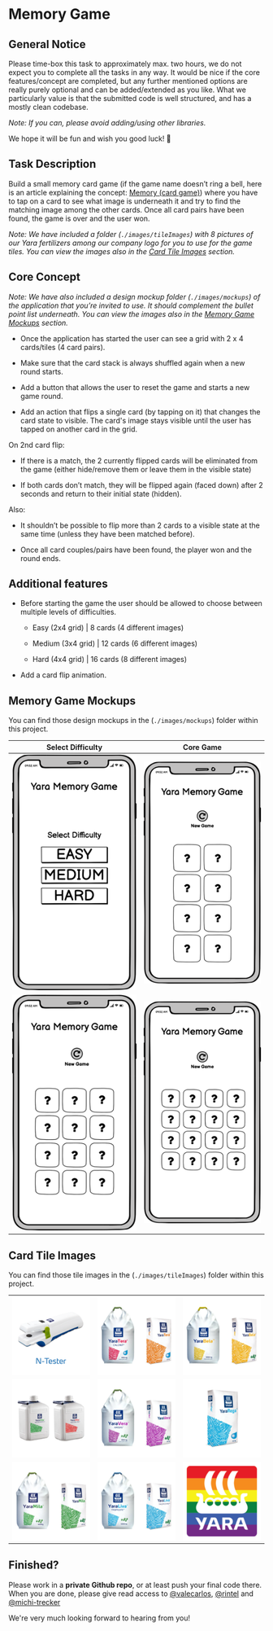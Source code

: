 # Memory Game

## General Notice

Please time-box this task to approximately max. two hours, we do not expect you to complete all the tasks in any way. It would be nice if the core features/concept are completed, but any further mentioned options are really purely optional and can be added/extended as you like. What we particularly value is that the submitted code is well structured, and has a mostly clean codebase.

_Note: If you can, please avoid adding/using other libraries._

We hope it will be fun and wish you good luck! 🙂

## Task Description

Build a small memory card game (if the game name doesn’t ring a bell, here is an article explaining the concept: [Memory (card game)](<https://en.wikipedia.org/wiki/Concentration*(card_game)>))
where you have to tap on a card to see what image is underneath it and try to find the matching image among the other cards. Once all card pairs have been found, the game is over and the user won.

_Note: We have included a folder (`./images/tileImages`) with 8 pictures of our Yara fertilizers among our company logo for you to use for the game tiles. You can view the images also in the [Card Tile Images](#card-tile-images) section._

## Core Concept

_Note: We have also included a design mockup folder (`./images/mockups`) of the application that you’re invited to use. It should complement the bullet point list underneath. You can view the images also in the [Memory Game Mockups](#memory-game-mockups) section._

- Once the application has started the user can see a grid with 2 x 4 cards/tiles (4 card pairs).

- Make sure that the card stack is always shuffled again when a new round starts.

- Add a button that allows the user to reset the game and starts a new game round.

- Add an action that flips a single card (by tapping on it) that changes the card state to visible. The card's image stays visible until the user has tapped on another card in the grid.

On 2nd card flip:

- If there is a match, the 2 currently flipped cards will be eliminated from the game (either hide/remove them or leave them in the visible state)

- If both cards don’t match, they will be flipped again (faced down) after 2 seconds and return to their initial state (hidden).

Also:

- It shouldn’t be possible to flip more than 2 cards to a visible state at the same time (unless they have been matched before).

- Once all card couples/pairs have been found, the player won and the round ends.

## Additional features

- Before starting the game the user should be allowed to choose between multiple levels of difficulties.

  - Easy (2x4 grid) | 8 cards (4 different images)

  - Medium (3x4 grid) | 12 cards (6 different images)

  - Hard (4x4 grid) | 16 cards (8 different images)

- Add a card flip animation.

## Memory Game Mockups

You can find those design mockups in the (`./images/mockups`) folder within this project.

|                                    Select Difficulty                                     |                                       Core Game                                        |
| :--------------------------------------------------------------------------------------: | :------------------------------------------------------------------------------------: |
|             ![Yara-NTester](images/mockups/01_select-difficulty-screen.png)              |                    ![Yara-NTester](images/mockups/02_core-game.png)                    |
| ![Yara-NTester](images/mockups/03-medium-difficulty.png 'Additional feature (3x4 Grid)') | ![Yara-NTester](images/mockups/03-hard-difficulty.png 'Additional feature (4x4 Grid)') |

## Card Tile Images

You can find those tile images in the (`./images/tileImages`) folder within this project.

|                                                        |                                                     |                                                               |
| :----------------------------------------------------: | :-------------------------------------------------: | :-----------------------------------------------------------: |
| ![Yara-NTester](images/tileImages/01_Yara-NTester.png) | ![Yara-YaraTera](images/tileImages/02_YaraTera.png) |      ![Yara-YaraBela](images/tileImages/03_YaraBela.png)      |
|  ![Yara-YaraVita](images/tileImages/04_YaraVita.png)   | ![Yara-YaraVera](images/tileImages/05_YaraVera.png) |      ![Yara-YaraRega](images/tileImages/06_YaraRega.png)      |
|  ![Yara-YaraMila](images/tileImages/07_YaraMila.png)   | ![Yara-YaraLiva](images/tileImages/08_YaraLiva.png) | ![Yara-YaraPrideLogo](images/tileImages/09_YaraPrideLogo.png) |

## Finished?

Please work in a **private Github repo**, or at least push your final code there. When you are done, please give read access to [@valecarlos](https://github.com/valecarlos), [@rintel](https://github.com/rintel) and [@michi-trecker](https://github.com/michi-trecker)

We're very much looking forward to hearing from you!
